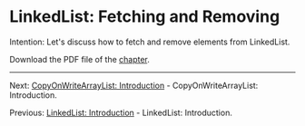 # LinkedList: Fetching and Removing

Intention: Let's discuss how to fetch and remove elements from LinkedList.

Download the PDF file of the [chapter](chapter_11.pdf).

<hr>

Next: [CopyOnWriteArrayList: Introduction](chapter_12.md "CopyOnWriteArrayList: Introduction") - 
CopyOnWriteArrayList: Introduction.

Previous: [LinkedList: Introduction](chapter_10.md "LinkedList: Introduction") - LinkedList: Introduction.